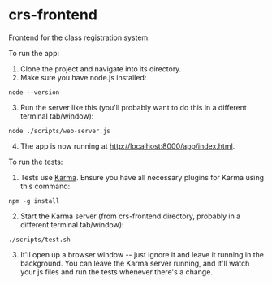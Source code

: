 crs-frontend
============

Frontend for the class registration system.

To run the app:

1. Clone the project and navigate into its directory.
2. Make sure you have node.js installed:

  ```
  node --version
  ```

3. Run the server like this (you'll probably want to do this in a different terminal tab/window):

  ```
  node ./scripts/web-server.js
  ```

4. The app is now running at [http://localhost:8000/app/index.html](http://localhost:8000/app/index.html).

To run the tests:

1. Tests use [Karma](http://karma-runner.github.io/0.10/index.html). Ensure you have all necessary plugins for Karma using this command:

  ```
  npm -g install
  ```

2. Start the Karma server (from crs-frontend directory, probably in a different terminal tab/window):

  ```
  ./scripts/test.sh
  ```

3. It'll open up a browser window -- just ignore it and leave it running in the background. You can leave the Karma server running, and it'll watch your js files and run the tests whenever there's a change.